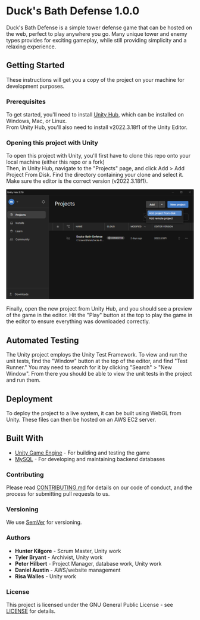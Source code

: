 # Duck's Bath Defense 1.0.0
Duck's Bath Defense is a simple tower defense game that can be hosted on the web, perfect to play anywhere you go. Many unique tower and enemy types provides for exciting gameplay, while still providing simplicity and a relaxing experience.
## Getting Started
These instructions will get you a copy of the project on your machine for development purposes.
### Prerequisites
To get started, you'll need to install [Unity Hub](https://unity.com/download), which can be installed on Windows, Mac, or Linux.<br>
From Unity Hub, you'll also need to install v2022.3.18f1 of the Unity Editor.
### Opening this project with Unity
To open this project with Unity, you'll first have to clone this repo onto your local machine (either this repo or a fork)<br>
Then, in Unity Hub, navigate to the "Projects" page, and click Add > Add Project From Disk. Find the directory containing your clone and select it. Make sure the editor is the correct version (v2022.3.18f1).

![How to add project from disk](image.png)

Finally, open the new project from Unity Hub, and you should see a preview of the game in the editor. Hit the "Play" button at the top to play the game in the editor to ensure everything was downloaded correctly.
## Automated Testing
The Unity project employs the Unity Test Framework. To view and run the unit tests, find the "Window" button at the top of the editor, and find "Test Runner." You may need to search for it by clicking "Search" > "New Window". From there you should be able to view the unit tests in the project and run them.
## Deployment
To deploy the project to a live system, it can be built using WebGL from Unity. These files can then be hosted on an AWS EC2 server.
## Built With
- [Unity Game Engine](https://unity.com) - For building and testing the game
- [MySQL](https://www.mysql.com) - For developing and maintaining backend databases
### Contributing
Please read [CONTRIBUTING.md](./CONTRIBUTING.md) for details on our code of conduct, and the process for submitting pull requests to us.
### Versioning
We use [SemVer](https://semver.org) for versioning.
### Authors
- **Hunter Kilgore** - Scrum Master, Unity work
- **Tyler Bryant** - Archivist, Unity work
- **Peter Hilbert** - Project Manager, database work, Unity work
- **Daniel Austin** - AWS/website management
- **Risa Walles** - Unity work
### License
This project is licensed under the GNU General Public License - see [LICENSE](./LICENSE) for details.